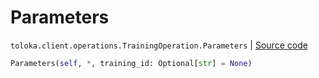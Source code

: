 # Parameters
`toloka.client.operations.TrainingOperation.Parameters` | [Source code](https://github.com/Toloka/toloka-kit/blob/v0.1.25/src/client/operations.py#L198)

```python
Parameters(self, *, training_id: Optional[str] = None)
```

